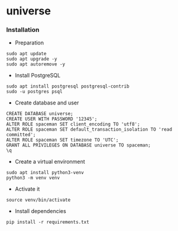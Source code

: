 # universe


### Installation
- Preparation
```shell
sudo apt update
sudo apt upgrade -y
sudo apt autoremove -y
```
- Install PostgreSQL
```shell
sudo apt install postgresql postgresql-contrib
sudo -u postgres psql
```
- Create database and user
```shell
CREATE DATABASE universe;
CREATE USER WITH PASSWORD '12345';
ALTER ROLE spaceman SET client_encoding TO 'utf8';
ALTER ROLE spaceman SET default_transaction_isolation TO 'read committed';
ALTER ROLE spaceman SET timezone TO 'UTC';
GRANT ALL PRIVILEGES ON DATABASE universe TO spaceman;
\q
```
- Create a virtual environment
```shell
sudo apt install python3-venv
python3 -m venv venv
```
- Activate it
```shell
source venv/bin/activate
```
- Install dependencies
```shell
pip install -r requirements.txt
```
